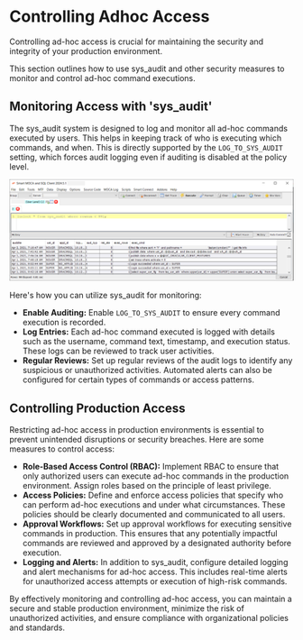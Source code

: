 # Controlling Adhoc Access

Controlling ad-hoc access is crucial for maintaining the security and integrity of your production environment. 

This section outlines how to use sys_audit and other security measures to monitor and control ad-hoc command executions.

## Monitoring Access with 'sys_audit'

The sys_audit system is designed to log and monitor all ad-hoc commands executed by users. This helps in keeping track of who is executing which commands, and when. This is directly supported by the `LOG_TO_SYS_AUDIT` setting, which forces audit logging even if auditing is disabled at the policy level.

  ![sysaudit](../.attachments/adhoc4.png)

Here's how you can utilize sys_audit for monitoring:

- **Enable Auditing:** Enable `LOG_TO_SYS_AUDIT` to ensure every command execution is recorded.
- **Log Entries:** Each ad-hoc command executed is logged with details such as the username, command text, timestamp, and execution status. These logs can be reviewed to track user activities.
- **Regular Reviews:** Set up regular reviews of the audit logs to identify any suspicious or unauthorized activities. Automated alerts can also be configured for certain types of commands or access patterns.

## Controlling Production Access

Restricting ad-hoc access in production environments is essential to prevent unintended disruptions or security breaches. Here are some measures to control access:

- **Role-Based Access Control (RBAC):** Implement RBAC to ensure that only authorized users can execute ad-hoc commands in the production environment. Assign roles based on the principle of least privilege.
- **Access Policies:** Define and enforce access policies that specify who can perform ad-hoc executions and under what circumstances. These policies should be clearly documented and communicated to all users.
- **Approval Workflows:** Set up approval workflows for executing sensitive commands in production. This ensures that any potentially impactful commands are reviewed and approved by a designated authority before execution.
- **Logging and Alerts:** In addition to sys_audit, configure detailed logging and alert mechanisms for ad-hoc access. This includes real-time alerts for unauthorized access attempts or execution of high-risk commands.

By effectively monitoring and controlling ad-hoc access, you can maintain a secure and stable production environment, minimize the risk of unauthorized activities, and ensure compliance with organizational policies and standards.